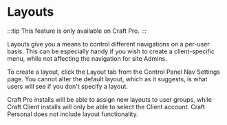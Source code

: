 # Layouts

:::tip
This feature is only available on Craft Pro.
:::

Layouts give you a means to control different navigations on a per-user basis. This can be especially handy if you wish to create a client-specific menu, while not affecting the navigation for site Admins.

To create a layout, click the Layout tab from the Control Panel Nav Settings page. You cannot alter the default layout, which as it suggests, is what users will see if you don't specify a layout.

Craft Pro installs will be able to assign new layouts to user groups, while Craft Client installs will only be able to select the Client account. Craft Personal does not include layout functionality.
